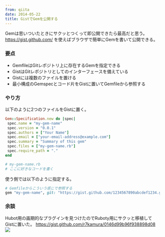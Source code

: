 ```yaml
---
from: qiita
date: 2014-05-22
title: GistでGemを公開する
---
```


Gemは思いついたときにサクッとつくって即公開できたら最高だと思う。
https://gist.github.com/ を使えばブラウザで簡単にGemを書いて公開できる。

### 要点
* GemfileはGitレポジトリ上に存在するGemを指定できる
* GistはGitレポジトリとしてのインターフェースを備えている
* Gistには複数のファイルを置ける
* 最小構成のGemspecとコード片をGistに置いてGemfileから参照する

### やり方
以下のように2つのファイルをGistに置く。

```rb:my-gem-name.gemspec
Gem::Specification.new do |spec|
 spec.name = "my-gem-name"
 spec.version = "0.0.1"
 spec.authors = ["Your Name"]
 spec.email = ["your-email-address@example.com"]
 spec.summary = "Summary of this gem"
 spec.files = ["my-gem-name.rb"]
 spec.require_path = "."
end
```

```rb
# my-gem-name.rb
# ここに好きなコードを書く
```

使う側では以下のように指定する。

```rb
# Gemfileからこういう感じで参照する
gem "my-gem-name", git: "https://gist.github.com/1234567890abcdef1234.git"
```

### 余談
Hubot用の画期的なプラグインを見つけたのでRuboty用にサクッと移植してGistに置いた。
https://gist.github.com/r7kamura/0146d99b96f938898d08
![](https://pbs.twimg.com/media/BoOHaoDIIAAwCNC.png:large)
